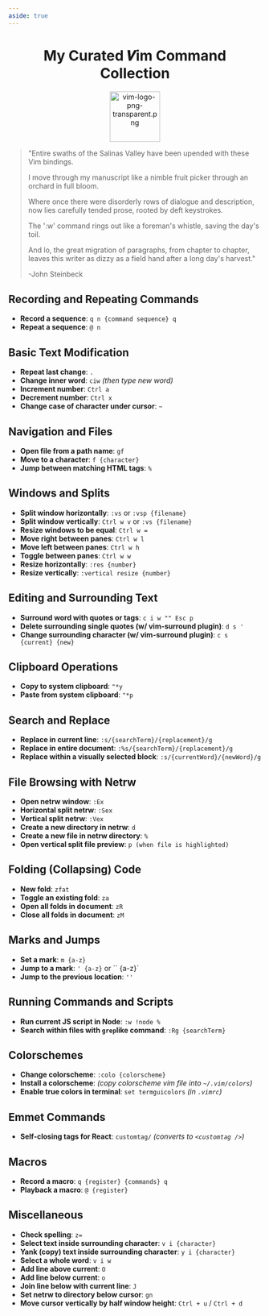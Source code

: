 ```yaml
---
aside: true
---
```


<h1 align="center">My Curated 𝑽im Command Collection</h1>


<p align="center">
    <img src="./assets/vim-logo.png" alt="vim-logo-png-transparent.png" width="100px" />
</p>

>"Entire swaths of the Salinas Valley have been upended with these Vim bindings.
>
>I move through my manuscript like a nimble fruit picker through an orchard in full bloom.
>
>Where once there were disorderly rows of dialogue and description, now lies carefully tended prose, rooted by deft keystrokes.
>
>The ':w' command rings out like a foreman's whistle, saving the day's toil.
>
>And lo, the great migration of paragraphs, from chapter to chapter, leaves this writer as dizzy as a field hand after a long day's harvest."
>
>
>-John Steinbeck
## **Recording and Repeating Commands**

- **Record a sequence**: `q n {command sequence} q`
- **Repeat a sequence**: `@ n`

## **Basic Text Modification**

- **Repeat last change**: `.`
- **Change inner word**: `ciw` *(then type new word)*
- **Increment number**: `Ctrl a`
- **Decrement number**: `Ctrl x`
- **Change case of character under cursor**: `~`

## **Navigation and Files**

- **Open file from a path name**: `gf`
- **Move to a character**: `f {character}`
- **Jump between matching HTML tags**: `%`

## **Windows and Splits**

- **Split window horizontally**: `:vs` or `:vsp {filename}`
- **Split window vertically**: `Ctrl w v` or `:vs {filename}`
- **Resize windows to be equal**: `Ctrl w =`
- **Move right between panes**: `Ctrl w l`
- **Move left between panes**: `Ctrl w h`
- **Toggle between panes**: `Ctrl w w`
- **Resize horizontally**: `:res {number}`
- **Resize vertically**: `:vertical resize {number}`

## **Editing and Surrounding Text**

- **Surround word with quotes or tags**: `c i w "" Esc p`
- **Delete surrounding single quotes (w/ vim-surround plugin)**: `d s '`
- **Change surrounding character (w/ vim-surround plugin)**: `c s {current} {new}`

## **Clipboard Operations**

- **Copy to system clipboard**: `"*y`
- **Paste from system clipboard**: `"*p`

## **Search and Replace**

- **Replace in current line**: `:s/{searchTerm}/{replacement}/g`
- **Replace in entire document**: `:%s/{searchTerm}/{replacement}/g`
- **Replace within a visually selected block**: `:s/{currentWord}/{newWord}/g`

## **File Browsing with Netrw**

- **Open netrw window**: `:Ex`
- **Horizontal split netrw**: `:Sex`
- **Vertical split netrw**: `:Vex`
- **Create a new directory in netrw**: `d`
- **Create a new file in netrw directory**: `%`
- **Open vertical split file preview**: `p (when file is highlighted)`

## **Folding (Collapsing) Code**

- **New fold**: `zfat`
- **Toggle an existing fold**: `za`
- **Open all folds in document**: `zR`
- **Close all folds in document**: `zM`

## **Marks and Jumps**

- **Set a mark**: `m {a-z}`
- **Jump to a mark**: `' {a-z}` or `` {a-z}`
- **Jump to the previous location**: `''`

## **Running Commands and Scripts**

- **Run current JS script in Node**: `:w !node %`
- **Search within files with `grep`like command**: `:Rg {searchTerm}`

## **Colorschemes**

- **Change colorscheme**: `:colo {colorscheme}`
- **Install a colorscheme**: *(copy colorscheme vim file into `~/.vim/colors`)*
- **Enable true colors in terminal**: `set termguicolors` *(in `.vimrc`)*

## **Emmet Commands**

- **Self-closing tags for React**: `customtag/` *(converts to `<customtag />`)*

## **Macros**

- **Record a macro**: `q {register} {commands} q`
- **Playback a macro**: `@ {register}`

## **Miscellaneous**

- **Check spelling**: `z=`
- **Select text inside surrounding character**: `v i {character}`
- **Yank (copy) text inside surrounding character**: `y i {character}`
- **Select a whole word**: `v i w`
- **Add line above current**: `O`
- **Add line below current**: `o`
- **Join line below with current line**: `J`
- **Set netrw to directory below cursor**: `gn`
- **Move cursor vertically by half window height**: `Ctrl + u` / `Ctrl + d`

